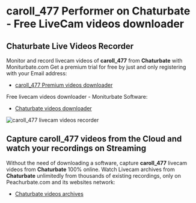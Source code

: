 # caroll_477 Performer on Chaturbate - Free LiveCam videos downloader

## Chaturbate Live Videos Recorder

Monitor and record livecam videos of **caroll_477** from **Chaturbate** with Moniturbate.com
Get a premium trial for free by just and only registering with your Email address:
* [caroll_477 Premium videos downloader](https://moniturbate.com/request-demo-licence-key.html)

Free livecam videos downloader - Moniturbate Software:
* [Chaturbate videos downloader](https://moniturbate.com/moniturbate-download-software.html)

![caroll_477 livecam videos recorder](https://peachurnet.com/templates/moniturbate-software.png)


## Capture caroll_477 videos from the Cloud and watch your recordings on Streaming

Without the need of downloading a software, capture **caroll_477** livecam videos from **Chaturbate** 100% online.
Watch Livecam archives from **Chaturbate** unlimitedly from thousands of existing recordings, only on Peachurbate.com and its websites network:
* [Chaturbate videos archives](https://peachurnet.com/)